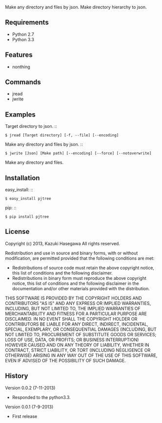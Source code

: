 Make any directory and files by json.
Make directory hierarchy to json.


Requirements
------------
* Python 2.7
* Python 3.3


Features
--------
* nonthing


Commands
--------
* jread
* jwrite


Examples
--------
Target directory to json.
::

    $ jread [Target directory] [-f, --file] [--encoding]

Make any directory and files by json.
::

    $ jwrite [Json] [Make path] [--encoding] [--force] [--notoverwrite]

Make any directory and files.


Installation
------------
easy_install:
::

    $ easy_install pjtree

pip:
::

    $ pip install pjtree


License
-------
Copyright (c) 2013, Kazuki Hasegawa All rights reserved.

Redistribution and use in source and binary forms, with or without modification, are permitted provided that the following conditions are met:

 * Redistributions of source code must retain the above copyright notice, this list of conditions and the following disclaimer.
 * Redistributions in binary form must reproduce the above copyright notice, this list of conditions and the following disclaimer in the documentation and/or other materials provided with the distribution.

 THIS SOFTWARE IS PROVIDED BY THE COPYRIGHT HOLDERS AND CONTRIBUTORS "AS IS" AND ANY EXPRESS OR IMPLIED WARRANTIES, INCLUDING, BUT NOT LIMITED TO, THE IMPLIED WARRANTIES OF MERCHANTABILITY AND FITNESS FOR A PARTICULAR PURPOSE ARE DISCLAIMED. IN NO EVENT SHALL THE COPYRIGHT HOLDER OR CONTRIBUTORS BE LIABLE FOR ANY DIRECT, INDIRECT, INCIDENTAL, SPECIAL, EXEMPLARY, OR CONSEQUENTIAL DAMAGES (INCLUDING, BUT NOT LIMITED TO, PROCUREMENT OF SUBSTITUTE GOODS OR SERVICES; LOSS OF USE, DATA, OR PROFITS; OR BUSINESS INTERRUPTION) HOWEVER CAUSED AND ON ANY THEORY OF LIABILITY, WHETHER IN CONTRACT, STRICT LIABILITY, OR TORT (INCLUDING NEGLIGENCE OR OTHERWISE) ARISING IN ANY WAY OUT OF THE USE OF THIS SOFTWARE, EVEN IF ADVISED OF THE POSSIBILITY OF SUCH DAMAGE.


History
-------
Version 0.0.2 (7-11-2013)

* Responded to the python3.3.


Version 0.0.1 (7-9-2013)

* First release


